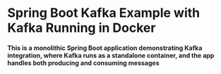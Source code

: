 # Spring Boot Kafka Example with Kafka Running in Docker
#### This is a monolithic Spring Boot application demonstrating Kafka integration, where Kafka runs as a standalone container, and the app handles both producing and consuming messages